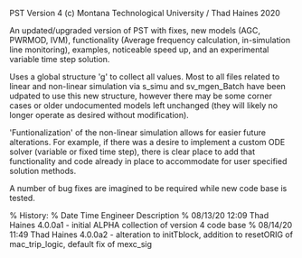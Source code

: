 PST Version 4
(c) Montana Technological University / Thad Haines 2020

An updated/upgraded version of PST with fixes, new models (AGC, PWRMOD, IVM), 
functionality (Average frequency calculation, in-simulation line monitoring),
examples, noticeable speed up, and an experimental variable time step solution.

Uses a global structure 'g' to collect all values. Most to all files related to 
linear and non-linear simulation via s_simu  and sv_mgen_Batch have been udpated 
to use this new structure, however there may be some corner cases or older 
undocumented models left unchanged (they will likely no longer operate as desired 
without modification).

'Funtionalization' of the non-linear simulation allows for easier future 
alterations. For example, if there was a desire to implement a custom ODE solver 
(variable or fixed time step), there is clear place to add that functionality 
and code already in place to accommodate for user specified solution methods.

A number of bug fixes are imagined to be required while new code base is tested.

%   History:
%   Date        Time    Engineer        Description
%   08/13/20    12:09   Thad Haines     4.0.0a1 - initial ALPHA collection of version 4 code base
% 	08/14/20 	11:49 	Thad Haines 	4.0.0a2 - alteration to initTblock, addition to resetORIG of mac_trip_logic, default fix of mexc_sig
